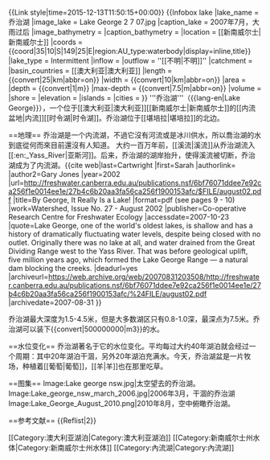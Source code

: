 {{Link style|time=2015-12-13T11:50:15+00:00}}
{{Infobox lake
|lake_name = 乔治湖
|image_lake = Lake George 2 7 07.jpg
|caption_lake = 2007年7月，大雨过后
|image_bathymetry = 
|caption_bathymetry = 
|location = [[新南威尔士|新南威尔士]]
|coords = {{coord|35|10|S|149|25|E|region:AU_type:waterbody|display=inline,title}}
|lake_type = Intermittent
|inflow = 
|outflow = ''[[不明|不明]]''
|catchment = 
|basin_countries = [[澳大利亚|澳大利亚]]
|length = {{convert|25|km|abbr=on}}
|width = {{convert|10|km|abbr=on}}
|area = 
|depth = {{convert|1|m}}
|max-depth = {{convert|7.5|m|abbr=on}}
|volume = 
|shore = 
|elevation = 
|islands = 
|cities = 
}}
'''乔治湖'''（{{lang-en|Lake George}}），一个位于[[澳大利亚|澳大利亚]][[新南威尔士|新南威尔士]]的[[内流盆地|内流]][[时令湖|时令湖]]。乔治湖位于[[堪培拉|堪培拉]]的北边。

==地理==
乔治湖是一个内流湖，不過它沒有河流或是冰川供水，所以喬治湖的水到底從何而來目前還沒有人知道。
大约一百万年前，[[溪流|溪流]]从乔治湖流入[[:en:_Yass_River|亚斯河]]。后来，乔治湖的湖岸抬升，使得溪流被切断，乔治湖成为了内流湖。<ref name="Cartwright">{{cite web|last=Cartwright |first=Sarah |authorlink= |author2=Gary Jones |year=2002 |url=http://freshwater.canberra.edu.au/publications.nsf/6bf76071ddee7e92ca256f1e0014ee1e/27b4c6b20aa3fa56ca256f1900153afc/$FILE/august02.pdf |title=By George, It Really Is a Lake! |format=pdf (see pages 9 - 10) |work=Watershed, Issue No. 27 - August 2002 |publisher=Co-operative Research Centre for Freshwater Ecology |accessdate=2007-10-23 |quote=Lake George, one of the world's oldest lakes, is shallow and has a history of dramatically fluctuating water levels, despite being closed with no outlet. Originally there was no lake at all, and water drained from the Great Dividing Range west to the Yass River. That was before geological uplift, five million years ago, which formed the Lake George Range — a natural dam blocking the creeks. |deadurl=yes |archiveurl=https://web.archive.org/web/20070831203508/http://freshwater.canberra.edu.au/publications.nsf/6bf76071ddee7e92ca256f1e0014ee1e/27b4c6b20aa3fa56ca256f1900153afc/%24FILE/august02.pdf |archivedate=2007-08-31 }}</ref>

乔治湖最大深度为1.5-4.5米，但是大多数湖区只有0.8-1.0深，最深点为7.5米。乔治湖可以装下{{convert|500000000|m3}}的水。

==水位变化==
乔治湖著名于它的水位变化。平均每过大约40年湖泊就会经过一个周期：其中20年湖泊干涸，另外20年湖泊充满水。今天，乔治湖盆是一片牧场，种植着[[葡萄|葡萄]]，[[羊|羊]]也在那里吃草。

==图集==
<gallery>
Image:Lake george nsw.jpg|太空望去的乔治湖。
Image:Lake_george_nsw_march_2006.jpg|2006年3月，干涸的乔治湖
Image:Lake_George_August_2010.png|2010年8月，空中俯瞰乔治湖。
</gallery>

==参考文献==
{{Reflist|2}}

[[Category:澳大利亚湖泊|Category:澳大利亚湖泊]]
[[Category:新南威尔士州水体|Category:新南威尔士州水体]]
[[Category:內流湖|Category:內流湖]]